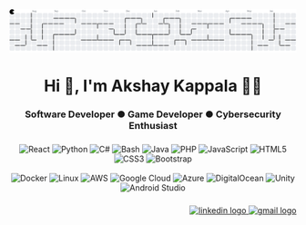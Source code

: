<picture>
  <source media="(prefers-color-scheme: dark)" srcset="https://raw.githubusercontent.com/AkshayKappala/AkshayKappala/output/pacman-contribution-graph-dark.svg">
  <source media="(prefers-color-scheme: light)" srcset="https://raw.githubusercontent.com/AkshayKappala/AkshayKappala/output/pacman-contribution-graph.svg">
  <img alt="pacman contribution graph" src="https://raw.githubusercontent.com/AkshayKappala/AkshayKappala/output/pacman-contribution-graph.svg">
</picture>

###

<h1 align="center">Hi 👋, I'm Akshay Kappala 🐱‍💻</h1>

###

<h3 align="center">Software Developer ● Game Developer ● Cybersecurity Enthusiast</h3>

###

<p align="left"></p>

###

<div align="center">

  <a>
    <img title="React" alt="React" width="56px" src="https://cdn.jsdelivr.net/gh/devicons/devicon/icons/react/react-original.svg" />
  </a>
  <a>
    <img title="Python" alt="Python" width="56px" src="https://cdn.jsdelivr.net/gh/devicons/devicon/icons/python/python-original.svg" />
  </a>
    <a>
    <img title="C#" alt="C#" width="56px" src="https://cdn.jsdelivr.net/gh/devicons/devicon/icons/csharp/csharp-original.svg" />
  </a>
  <a>
    <img title="Bash" alt="Bash" width="56px" src="https://cdn.jsdelivr.net/gh/devicons/devicon/icons/bash/bash-original.svg" />
  </a>
  <a>
    <img title="Java" alt="Java" width="56px" src="https://cdn.jsdelivr.net/gh/devicons/devicon/icons/java/java-original.svg" />
  </a>
    <a>
    <img title="PHP" alt="PHP" width="56px" src="https://cdn.jsdelivr.net/gh/devicons/devicon/icons/php/php-original.svg" />
  </a>
  <a>
    <img title="JavaScript" alt="JavaScript" width="56px" src="https://cdn.jsdelivr.net/gh/devicons/devicon/icons/javascript/javascript-original.svg" />
  </a>
  <a>
    <img title="HTML5" alt="HTML5" width="56px" src="https://cdn.jsdelivr.net/gh/devicons/devicon/icons/html5/html5-original.svg" />
  </a>
  <a>
    <img title="CSS3" alt="CSS3" width="56px" src="https://cdn.jsdelivr.net/gh/devicons/devicon/icons/css3/css3-original.svg" />
  </a>
  <a>
    <img title="Bootstrap" alt="Bootstrap" width="56px" src="https://cdn.jsdelivr.net/gh/devicons/devicon/icons/bootstrap/bootstrap-original.svg" />
  </a>

</div>

<br>

<div align="center">

  <a>
    <img title="Docker" alt="Docker" width="56px" src="https://cdn.jsdelivr.net/gh/devicons/devicon/icons/docker/docker-original.svg" />
  </a>
  <a>
    <img title="Linux" alt="Linux" width="56px" src="https://cdn.jsdelivr.net/gh/devicons/devicon/icons/linux/linux-original.svg" />
  </a>
  <a>
    <img title="AWS" alt="AWS" width="56px" src="https://cdn.jsdelivr.net/gh/devicons/devicon/icons/amazonwebservices/amazonwebservices-line-wordmark.svg" />
  </a>
  <a>
    <img title="Google Cloud" alt="Google Cloud" width="56px" src="https://cdn.jsdelivr.net/gh/devicons/devicon/icons/googlecloud/googlecloud-original.svg" />
  </a>
  <a>
    <img title="Azure" alt="Azure" width="56px" src="https://cdn.jsdelivr.net/gh/devicons/devicon/icons/azure/azure-original.svg" />
  </a>
  <a>
    <img title="DigitalOcean" alt="DigitalOcean" width="56px" src="https://cdn.jsdelivr.net/gh/devicons/devicon/icons/digitalocean/digitalocean-original.svg" />
  </a>
  <a>
    <img title="Unity" alt="Unity" width="56px" src="https://cdn.jsdelivr.net/gh/devicons/devicon/icons/unity/unity-original.svg" />
  </a>
  <a>
    <img title="Android Studio" alt="Android Studio" width="56px" src="https://cdn.jsdelivr.net/gh/devicons/devicon/icons/androidstudio/androidstudio-original.svg" />
  </a>

</div>

###

<div align="right">
  <a href="https://linkedin.com/in/akshaykappala" target="_blank">
    <img src="https://img.shields.io/static/v1?message=LinkedIn&logo=linkedin&label=&color=0077B5&logoColor=white&labelColor=&style=flat" height="24" alt="linkedin logo"  />
  </a>
  <a href="mailto:akshaykappala.cs@gmail.com" target="_blank">
    <img src="https://img.shields.io/static/v1?message=Gmail&logo=gmail&label=&color=D14836&logoColor=white&labelColor=&style=flat" height="24" alt="gmail logo"  />
  </a>
</div>
